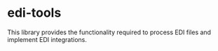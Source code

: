 # edi-tools
This library provides the functionality required to process EDI files and implement EDI integrations.
